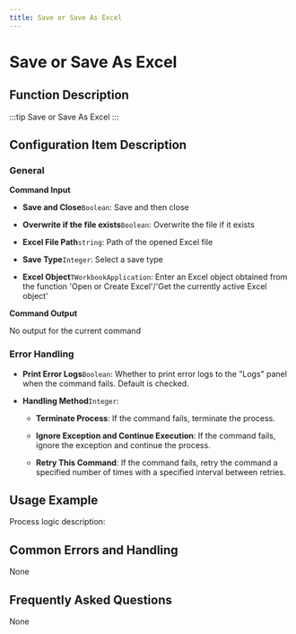 ```yaml
---
title: Save or Save As Excel
---
```


# Save or Save As Excel

## Function Description

:::tip 
Save or Save As Excel
:::

## Configuration Item Description

### General

**Command Input**

- **Save and Close**`Boolean`: Save and then close

- **Overwrite if the file exists**`Boolean`: Overwrite the file if it exists

- **Excel File Path**`string`: Path of the opened Excel file

- **Save Type**`Integer`: Select a save type

- **Excel Object**`TWorkbookApplication`: Enter an Excel object obtained from the function 'Open or Create Excel'/'Get the currently active Excel object'


**Command Output**

No output for the current command


### Error Handling

- **Print Error Logs**`Boolean`: Whether to print error logs to the "Logs" panel when the command fails. Default is checked. 

- **Handling Method**`Integer`:

    - **Terminate Process**: If the command fails, terminate the process.

    - **Ignore Exception and Continue Execution**: If the command fails, ignore the exception and continue the process.

    - **Retry This Command**: If the command fails, retry the command a specified number of times with a specified interval between retries.

## Usage Example

Process logic description:

## Common Errors and Handling

None

## Frequently Asked Questions

None

